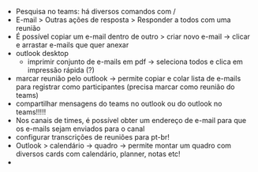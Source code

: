 * Pesquisa no teams: há diversos comandos com /
* E-mail > Outras ações de resposta > Responder a todos com uma reunião
* É possível copiar um e-mail dentro de outro > criar novo e-mail -> clicar e arrastar e-mails que quer anexar
* outlook desktop
	* imprimir conjunto de e-mails em pdf -> seleciona todos e clica em impressão rápida (?)
* marcar reunião pelo outlook -> permite copiar e colar lista de e-mails para registrar como participantes (precisa marcar como reunião do teams)
* compartilhar mensagens do teams no outlook ou do outlook no teams!!!!!
* Nos canais de times, é possível obter um endereço de e-mail para que os e-mails sejam enviados para o canal
* configurar transcrições de reuniões para pt-br!
* Outlook > calendário -> quadro -> permite montar um quadro com diversos cards com calendário, planner, notas etc!
* 